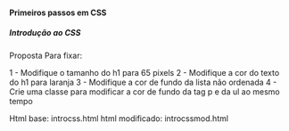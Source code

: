 #### Primeiros passos em CSS

##### Introdução ao CSS
Proposta Para fixar:

1 - Modifique o tamanho do h1 para 65 pixels
2 - Modifique a cor do texto do h1 para laranja
3 - Modifique a cor de fundo da lista não ordenada
4 - Crie uma classe para modificar a cor de fundo da tag p e da ul ao mesmo tempo

Html base: introcss.html
html modificado: introcssmod.html